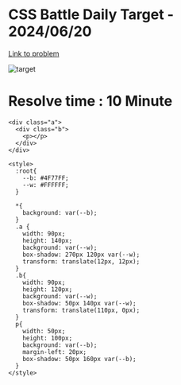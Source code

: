 # CSS Battle Daily Target - 2024/06/20

[Link to problem](https://cssbattle.dev/play/Tl3YqmxRHWhArpCOxu4N)

![target](https://firebasestorage.googleapis.com/v0/b/cssbattleapp.appspot.com/o/user%2Fummd3POvEDfFyeFvVdOMG3OOrwE2%2Ftargets%2Ftarget_uunlnfK.png?alt=media)

# Resolve time : 10 Minute


```
<div class="a">
  <div class="b">
    <p></p>
  </div>
</div>

<style>
  :root{
    --b: #4F77FF;
    --w: #FFFFFF;
  }

  *{
    background: var(--b);
  }
  .a {
    width: 90px;
    height: 140px;
    background: var(--w);
    box-shadow: 270px 120px var(--w);
    transform: translate(12px, 12px);
  }
  .b{
    width: 90px;
    height: 120px;
    background: var(--w);
    box-shadow: 50px 140px var(--w);
    transform: translate(110px, 0px);
  }
  p{
    width: 50px;
    height: 100px;
    background: var(--b);
    margin-left: 20px;
    box-shadow: 50px 160px var(--b);
  }
</style>


```